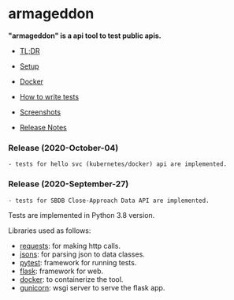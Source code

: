 # armageddon

**"armageddon" is a api tool to test public apis.**

- [TL;DR](/docs/TLDR.md)

- [Setup](/docs/setup.md)

- [Docker](/docs/docker.md)

- [How to write tests](/docs/tests.md)

- [Screenshots](/docs/screenshot.md)

- [Release Notes](/CHANGELOG.md)


### Release (2020-October-04)
    - tests for hello svc (kubernetes/docker) api are implemented.
    
### Release (2020-September-27)
    - tests for SBDB Close-Approach Data API are implemented.




Tests are implemented in Python 3.8 version.

Libraries used as follows:
- [requests](https://requests.readthedocs.io/en/master/): for making http calls.
- [jsons](https://pypi.org/project/jsons/): for parsing json to data classes.
- [pytest](https://docs.pytest.org/en/stable/): framework for running tests.
- [flask](https://flask.palletsprojects.com/en/1.1.x/): framework for web.
- [docker](https://www.docker.com/): to containerize the tool.
- [gunicorn](https://gunicorn.org/): wsgi server to serve the flask app.
